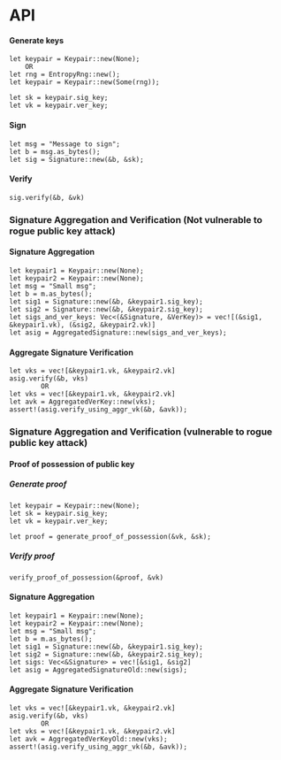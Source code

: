 # API

#### Generate keys
```
let keypair = Keypair::new(None);
    OR
let rng = EntropyRng::new();
let keypair = Keypair::new(Some(rng));

let sk = keypair.sig_key;
let vk = keypair.ver_key;
```

#### Sign
```
let msg = "Message to sign";
let b = msg.as_bytes();
let sig = Signature::new(&b, &sk);
```

#### Verify
```
sig.verify(&b, &vk)
```

### Signature Aggregation and Verification (Not vulnerable to rogue public key attack)
#### Signature Aggregation 
```
let keypair1 = Keypair::new(None);
let keypair2 = Keypair::new(None);
let msg = "Small msg";
let b = m.as_bytes();
let sig1 = Signature::new(&b, &keypair1.sig_key);
let sig2 = Signature::new(&b, &keypair2.sig_key);
let sigs_and_ver_keys: Vec<(&Signature, &VerKey)> = vec![(&sig1, &keypair1.vk), (&sig2, &keypair2.vk)]
let asig = AggregatedSignature::new(sigs_and_ver_keys);
```

#### Aggregate Signature Verification
```
let vks = vec![&keypair1.vk, &keypair2.vk]
asig.verify(&b, vks)
        OR
let vks = vec![&keypair1.vk, &keypair2.vk]
let avk = AggregatedVerKey::new(vks);
assert!(asig.verify_using_aggr_vk(&b, &avk));
```

### Signature Aggregation and Verification (vulnerable to rogue public key attack)
#### Proof of possession of public key
##### Generate proof
```
let keypair = Keypair::new(None);
let sk = keypair.sig_key;
let vk = keypair.ver_key;

let proof = generate_proof_of_possession(&vk, &sk);
```

##### Verify proof
```
verify_proof_of_possession(&proof, &vk)
```

#### Signature Aggregation 
```
let keypair1 = Keypair::new(None);
let keypair2 = Keypair::new(None);
let msg = "Small msg";
let b = m.as_bytes();
let sig1 = Signature::new(&b, &keypair1.sig_key);
let sig2 = Signature::new(&b, &keypair2.sig_key);
let sigs: Vec<&Signature> = vec![&sig1, &sig2]
let asig = AggregatedSignatureOld::new(sigs);
```

#### Aggregate Signature Verification
```
let vks = vec![&keypair1.vk, &keypair2.vk]
asig.verify(&b, vks)
        OR
let vks = vec![&keypair1.vk, &keypair2.vk]
let avk = AggregatedVerKeyOld::new(vks);
assert!(asig.verify_using_aggr_vk(&b, &avk));
```